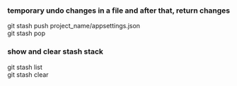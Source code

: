 ### temporary undo changes in a file and after that, return changes
git stash push project_name/appsettings.json  
git stash pop
### show and clear stash stack
git stash list  
git stash clear
